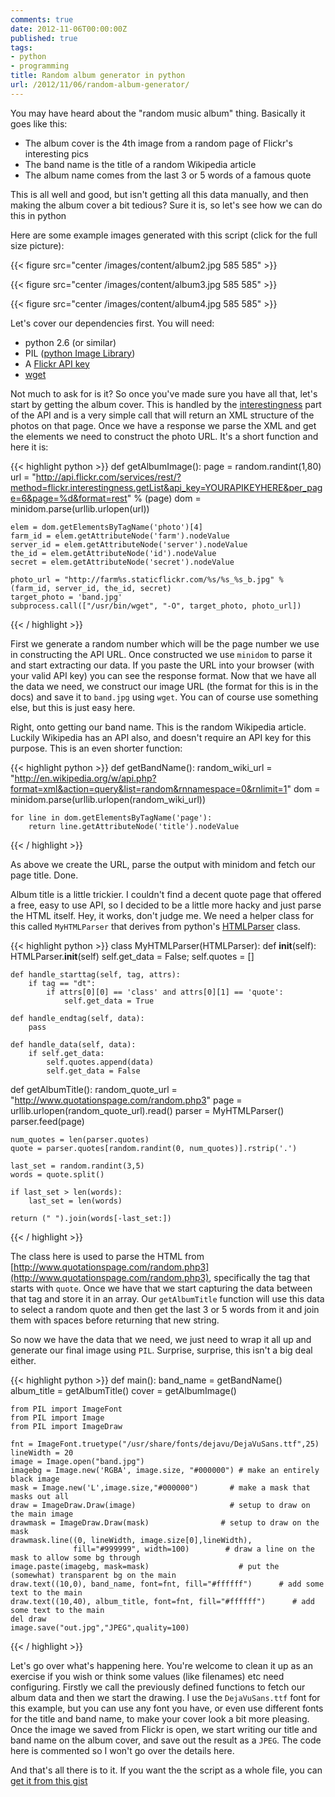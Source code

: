 ```yaml
---
comments: true
date: 2012-11-06T00:00:00Z
published: true
tags:
- python
- programming
title: Random album generator in python
url: /2012/11/06/random-album-generator/
---
```


You may have heard about the "random music album" thing. Basically it goes like this:

* The album cover is the 4th image from a random page of Flickr's interesting pics
* The band name is the title of a random Wikipedia article
* The album name comes from the last 3 or 5 words of a famous quote

This is all well and good, but isn't getting all this data manually, and then making the album cover a bit tedious? Sure it is, so let's see how we can do this in python

Here are some example images generated with this script (click for the full size picture):

{{< figure src="center /images/content/album2.jpg 585 585" >}}

{{< figure src="center /images/content/album3.jpg 585 585" >}}

{{< figure src="center /images/content/album4.jpg 585 585" >}}

<!--more-->

Let's cover our dependencies first. You will need:

* python 2.6 (or similar)
* PIL ([python Image Library](http://www.pythonware.com/products/pil/))
* A [Flickr API key](http://www.flickr.com/services/apps/create/apply/)
* [wget](http://www.gnu.org/software/wget/)

Not much to ask for is it? So once you've made sure you have all that, let's start by getting the album cover. This is handled by the [interestingness](http://www.flickr.com/services/api/flickr.interestingness.getList.html) part of the API and is a very simple call that will return an XML structure of the photos on that page. Once we have a response we parse the XML and get the elements we need to construct the photo URL. It's a short function and here it is:
 
{{< highlight python >}}
def getAlbumImage():
    page = random.randint(1,80)
    url = "http://api.flickr.com/services/rest/?method=flickr.interestingness.getList&api_key=YOURAPIKEYHERE&per_page=6&page=%d&format=rest" % (page)
    dom = minidom.parse(urllib.urlopen(url))

    elem = dom.getElementsByTagName('photo')[4]
    farm_id = elem.getAttributeNode('farm').nodeValue
    server_id = elem.getAttributeNode('server').nodeValue
    the_id = elem.getAttributeNode('id').nodeValue
    secret = elem.getAttributeNode('secret').nodeValue
    
    photo_url = "http://farm%s.staticflickr.com/%s/%s_%s_b.jpg" % (farm_id, server_id, the_id, secret)
    target_photo = 'band.jpg'
    subprocess.call(["/usr/bin/wget", "-O", target_photo, photo_url])
{{< / highlight >}}

First we generate a random number which will be the page number we use in constructing the API URL. Once constructed we use `minidom` to parse it and start extracting our data. If you paste the URL into your browser (with your valid API key) you can see the response format. Now that we have all the data we need, we construct our image URL (the format for this is in the docs) and save it to `band.jpg` using `wget`. You can of course use something else, but this is just easy here.

Right, onto getting our band name. This is the random Wikipedia article. Luckily Wikipedia has an API also, and doesn't require an API key for this purpose. This is an even shorter function:

{{< highlight python >}}
def getBandName():
    random_wiki_url = "http://en.wikipedia.org/w/api.php?format=xml&action=query&list=random&rnnamespace=0&rnlimit=1"
    dom = minidom.parse(urllib.urlopen(random_wiki_url))

    for line in dom.getElementsByTagName('page'):
        return line.getAttributeNode('title').nodeValue
{{< / highlight >}}

As above we create the URL, parse the output with minidom and fetch our page title. Done.

Album title is a little trickier. I couldn't find a decent quote page that offered a free, easy to use API, so I decided to be a little more hacky and just parse the HTML itself. Hey, it works, don't judge me. We need a helper class for this called `MyHTMLParser` that derives from python's [HTMLParser](http://docs.python.org/2/library/htmlparser.html?highlight=htmlparser#HTMLParser) class. 

{{< highlight python >}}
class MyHTMLParser(HTMLParser):
    def __init__(self):
        HTMLParser.__init__(self)
        self.get_data = False;
        self.quotes = []

    def handle_starttag(self, tag, attrs):
        if tag == "dt":
            if attrs[0][0] == 'class' and attrs[0][1] == 'quote':
                self.get_data = True

    def handle_endtag(self, data):
        pass

    def handle_data(self, data):
        if self.get_data:
            self.quotes.append(data)
            self.get_data = False

def getAlbumTitle():
    random_quote_url = "http://www.quotationspage.com/random.php3"
    page = urllib.urlopen(random_quote_url).read()
    parser = MyHTMLParser()
    parser.feed(page)

    num_quotes = len(parser.quotes)
    quote = parser.quotes[random.randint(0, num_quotes)].rstrip('.')

    last_set = random.randint(3,5)
    words = quote.split()

    if last_set > len(words):
        last_set = len(words)

    return (" ").join(words[-last_set:])
{{< / highlight >}}

The class here is used to parse the HTML from [http://www.quotationspage.com/random.php3](http://www.quotationspage.com/random.php3), specifically the tag that starts with `quote`. Once we have that we start capturing the data between that tag and store it in an array. Our `getAlbumTitle` function will use this data to select a random quote and then get the last 3 or 5 words from it and join them with spaces before returning that new string.

So now we have the data that we need, we just need to wrap it all up and generate our final image using `PIL`. Surprise, surprise, this isn't a big deal either.

{{< highlight python >}}
def main():
    band_name = getBandName()
    album_title = getAlbumTitle()
    cover = getAlbumImage()

    from PIL import ImageFont
    from PIL import Image
    from PIL import ImageDraw

    fnt = ImageFont.truetype("/usr/share/fonts/dejavu/DejaVuSans.ttf",25)
    lineWidth = 20
    image = Image.open("band.jpg")
    imagebg = Image.new('RGBA', image.size, "#000000") # make an entirely black image
    mask = Image.new('L',image.size,"#000000")       # make a mask that masks out all
    draw = ImageDraw.Draw(image)                     # setup to draw on the main image
    drawmask = ImageDraw.Draw(mask)                # setup to draw on the mask
    drawmask.line((0, lineWidth, image.size[0],lineWidth),
                  fill="#999999", width=100)        # draw a line on the mask to allow some bg through
    image.paste(imagebg, mask=mask)                    # put the (somewhat) transparent bg on the main
    draw.text((10,0), band_name, font=fnt, fill="#ffffff")      # add some text to the main
    draw.text((10,40), album_title, font=fnt, fill="#ffffff")      # add some text to the main
    del draw
    image.save("out.jpg","JPEG",quality=100)
{{< / highlight >}}

Let's go over what's happening here. You're welcome to clean it up as an exercise if you wish or think some values (like filenames) etc need configuring. Firstly we call the previously defined functions to fetch our album data and then we start the drawing. I use the `DejaVuSans.ttf` font for this example, but you can use any font you have, or even use different fonts for the title and band name, to make your cover look a bit more pleasing. Once the image we saved from Flickr is open, we start writing our title and band name on the album cover, and save out the result as a `JPEG`. The code here is commented so I won't go over the details here.

And that's all there is to it. If you want the the script as a whole file, you can [get it from this gist](https://gist.github.com/4025200)



